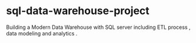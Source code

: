 # sql-data-warehouse-project
Building a Modern Data Warehouse with SQL server including ETL process , data modeling and analytics .
